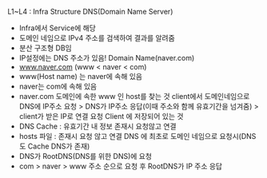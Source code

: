 L1~L4 : Infra Structure
DNS(Domain Name Server)
- Infra에서 Service에 해당
- 도메인 네임으로 IPv4 주소를 검색하여 결과를 알려줌
- 분산 구조형 DB임
- IP설정에는 DNS 주소가 있음!
Domain Name(naver.com)
- www.naver.com (www < naver < com)
- www(Host name) 는 naver에 속해 있음
- naver는 com에 속해 있음
- naver.com 도메인에 속한 www 인 host를 찾는 것
client에서 도메인네임으로 DNS에 IP주소 요청 > DNS가 IP주소 응답(이때 주소와 함께 유효기간을 넘겨줌) > client가 받은 IP로 연결 요청
Client 에 저장되어 있는 것
- DNS Cache : 유효기간 내 정보 존재시 요청않고 연결
- hosts 파일 : 존재시 요청 않고 연결
DNS 에 최초로 도메인 네임으로 요청시(DNS도 Cache DNS가 존재)
- DNS가 RootDNS(DNS를 위한 DNS)에 요청
- com > naver > www 주소 순으로 요청 후 RootDNS가 IP 주소 응답
